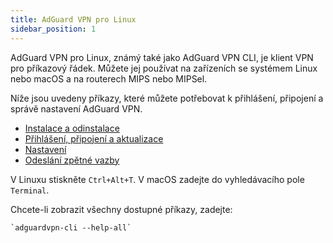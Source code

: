 ```yaml
---
title: AdGuard VPN pro Linux
sidebar_position: 1
---
```


AdGuard VPN pro Linux, známý také jako AdGuard VPN CLI, je klient VPN pro příkazový řádek. Můžete jej používat na zařízeních se systémem Linux nebo macOS a na routerech MIPS nebo MIPSel.

Níže jsou uvedeny příkazy, které můžete potřebovat k přihlášení, připojení a správě nastavení AdGuard VPN.

- [Instalace a odinstalace](/adguard-vpn-for-linux/installation)
- [Přihlášení, připojení a aktualizace](/adguard-vpn-for-linux/login)
- [Nastavení](/adguard-vpn-for-linux/settings)
- [Odeslání zpětné vazby](/adguard-vpn-for-linux/feedback)

V Linuxu stiskněte `Ctrl+Alt+T`. V macOS zadejte do vyhledávacího pole `Terminal`.

Chcete-li zobrazit všechny dostupné příkazy, zadejte:

```
`adguardvpn-cli --help-all`
```
